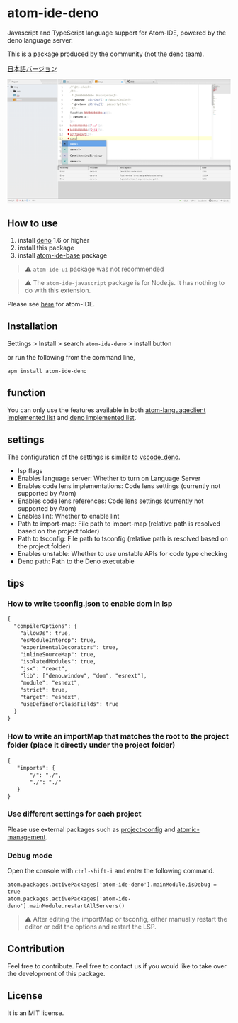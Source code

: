 # atom-ide-deno

Javascript and TypeScript language support for Atom-IDE, powered by the deno language server.

This is a package produced by the community (not the deno team).

[日本語バージョン](./README_ja.md)

![screen shot](https://raw.githubusercontent.com/ayame113/atom-ide-deno/master/screenshot/1.png)


## How to use

1. install [deno](https://deno.land/) 1.6 or higher
2. install this package
3. install [atom-ide-base](https://atom.io/packages/atom-ide-base) package

> ⚠️ `atom-ide-ui` package was not recommended

> ⚠️ The `atom-ide-javascript` package is for Node.js. It has nothing to do with this extension.

Please see [here](https://atom-community.github.io/) for atom-IDE.

## Installation

Settings > Install > search `atom-ide-deno` > install button

or run the following from the command line,
```
apm install atom-ide-deno
```

## function

You can only use the features available in both [atom-languageclient implemented list](https://github.com/atom-community/atom-languageclient#capabilities) and [deno implemented list](https://github.com/denoland/deno/issues/8643#issue-758171107).


## settings

The configuration of the settings is similar to [vscode_deno](https://github.com/denoland/vscode_deno).

 - lsp flags
  - Enables language server: Whether to turn on Language Server
  - Enables code lens implementations: Code lens settings (currently not supported by Atom)
  - Enables code lens references: Code lens settings (currently not supported by Atom)
  - Enables lint: Whether to enable lint
  - Path to import-map: File path to import-map (relative path is resolved based on the project folder)
  - Path to tsconfig: File path to tsconfig (relative path is resolved based on the project folder)
  - Enables unstable: Whether to use unstable APIs for code type checking
 - Deno path: Path to the Deno executable

 ## tips

 ### How to write tsconfig.json to enable dom in lsp
 ```
 {
   "compilerOptions": {
     "allowJs": true,
     "esModuleInterop": true,
     "experimentalDecorators": true,
     "inlineSourceMap": true,
     "isolatedModules": true,
     "jsx": "react",
     "lib": ["deno.window", "dom", "esnext"],
     "module": "esnext",
     "strict": true,
     "target": "esnext",
     "useDefineForClassFields": true
   }
 }
 ```

 ### How to write an importMap that matches the root to the project folder (place it directly under the project folder)
 ```
 {
 	"imports": {
 		"/": "./",
 		"./": "./"
 	}
 }
 ```

 ### Use different settings for each project

Please use external packages such as [project-config](https://atom.io/packages/project-config) and [atomic-management](https://atom.io/packages/atomic-management).

### Debug mode

Open the console with `ctrl-shift-i` and enter the following command.
```
atom.packages.activePackages['atom-ide-deno'].mainModule.isDebug = true
atom.packages.activePackages['atom-ide-deno'].mainModule.restartAllServers()
```


 > ⚠️ After editing the importMap or tsconfig, either manually restart the editor or edit the options and restart the LSP.

 ## Contribution

Feel free to contribute.
Feel free to contact us if you would like to take over the development of this package.


 ## License

It is an MIT license.
